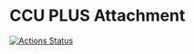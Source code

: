 # CCU PLUS Attachment

[![Actions Status](https://github.com/ccu-plus/attachment/workflows/Unit%20Test/badge.svg)](https://github.com/ccu-plus/attachment/actions)
